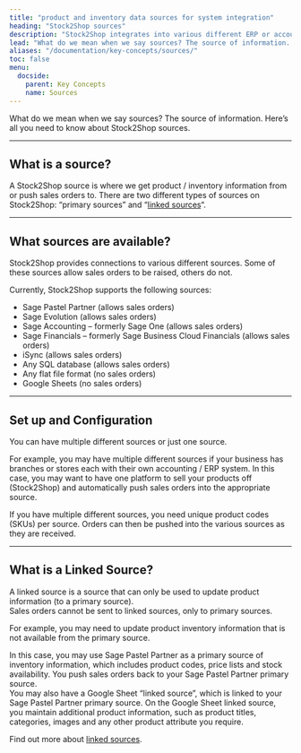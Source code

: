 ```yaml
---
title: "product and inventory data sources for system integration"
heading: "Stock2Shop sources"
description: "Stock2Shop integrates into various different ERP or accounting systems (Sage, SAP, iSync and SYSPRO). Here's all you need to know about set up and configuration of product and inventory data sources, for efficient system integration."
lead: "What do we mean when we say sources? The source of information. Here’s all you need to know about Stock2Shop sources."
aliases: "/documentation/key-concepts/sources/"
toc: false
menu:
  docside:
    parent: Key Concepts
    name: Sources
---
```


What do we mean when we say sources? The source of information. Here’s all you need to know about Stock2Shop sources.

* * *

## What is a source?

A Stock2Shop source is where we get product / inventory information from or push sales orders to. There are two different types of sources on Stock2Shop: “primary sources” and “[linked sources](/documentation/key-concepts/linked-sources/)“.

* * *

## What sources are available?

Stock2Shop provides connections to various different sources. Some of these sources allow sales orders to be raised, others do not.  
  
Currently, Stock2Shop supports the following sources:

*   Sage Pastel Partner (allows sales orders)
*   Sage Evolution (allows sales orders)
*   Sage Accounting – formerly Sage One (allows sales orders)
*   Sage Financials – formerly Sage Business Cloud Financials (allows sales orders)
*   iSync (allows sales orders)
*   Any SQL database (allows sales orders)
*   Any flat file format (no sales orders)
*   Google Sheets (no sales orders)

* * *

## Set up and Configuration

You can have multiple different sources or just one source.  
  
For example, you may have multiple different sources if your business has branches or stores each with their own accounting / ERP system. In this case, you may want to have one platform to sell your products off (Stock2Shop) and automatically push sales orders into the appropriate source.  
  
If you have multiple different sources, you need unique product codes (SKUs) per source. Orders can then be pushed into the various sources as they are received.

* * *

## What is a Linked Source?

A linked source is a source that can only be used to update product information (to a primary source).  
Sales orders cannot be sent to linked sources, only to primary sources.  
  
For example, you may need to update product inventory information that is not available from the primary source.  
  
In this case, you may use Sage Pastel Partner as a primary source of inventory information, which includes product codes, price lists and stock availability. You push sales orders back to your Sage Pastel Partner primary source.  
You may also have a Google Sheet “linked source”, which is linked to your Sage Pastel Partner primary source. On the Google Sheet linked source, you maintain additional product information, such as product titles, categories, images and any other product attribute you require.  
  
Find out more about [linked sources](https://www.stock2shop.com/documentation/key-concepts/linked-sources/).